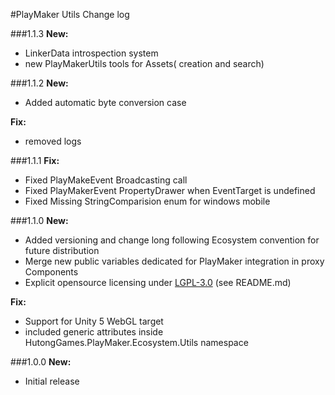 #PlayMaker Utils Change log

###1.1.3
**New:**  
- LinkerData introspection system  
- new PlayMakerUtils tools for Assets( creation and search)


###1.1.2
**New:**  
- Added automatic byte conversion case

**Fix:**  
- removed logs  

###1.1.1
**Fix:**  
- Fixed PlayMakeEvent Broadcasting call  
- Fixed PlayMakerEvent PropertyDrawer when EventTarget is undefined  
- Fixed Missing StringComparision enum for windows mobile


###1.1.0
**New:**  
- Added versioning and change long following Ecosystem convention for future distribution  
- Merge new public variables dedicated for PlayMaker integration in proxy Components
- Explicit opensource licensing under [LGPL-3.0](http://opensource.org/licenses/LGPL-3.0) (see README.md)

**Fix:**  
- Support for Unity 5 WebGL target
- included generic attributes inside HutongGames.PlayMaker.Ecosystem.Utils namespace
  

###1.0.0
**New:**  
- Initial release

